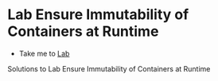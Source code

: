# Lab Ensure Immutability of Containers at Runtime
  - Take me to [Lab](https://kodekloud.com/courses/1378608/lectures/31704777)
  
Solutions to Lab Ensure Immutability of Containers at Runtime